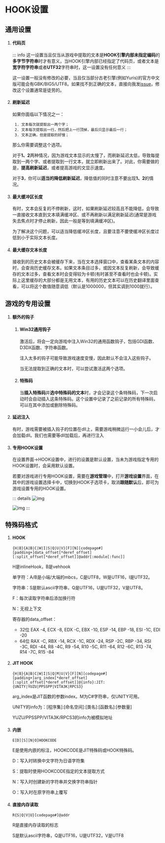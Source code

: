 # HOOK设置

## 通用设置

1. #### 代码页

    ::: info
    这一设置当且仅当从游戏中提取的文本是**HOOK引擎内部未指定编码**的**多字节字符串**时才有意义，当HOOK引擎内部已经指定了代码页，或者文本是**宽字符字符串**或者**UTF32**字符串时，这一设置没有任何意义
    :::

    这一设置一般没有修改的必要，当且仅当部分古老引擎(例如Yuris)的官方中文版可能会有GBK/BIG5/UTF8。如果找不到正确的文本，直接向我发[issue](https://lunatranslator.org/Resource/game_support)，修改这个设置通常是徒劳的。

1. #### 刷新延迟

    如果你面临以下情况之一：

        1. 文本每次就提取出一两个字；
        2. 文本每次提取出一行，然后把上一行顶掉，最后只显示最后一行；
        3. 文本正确，但是提取的好慢；

    那么你需要调整这个选项。

    对于**1、2**两种情况，因为游戏文本显示的太慢了，而刷新延迟太低，导致每提取到一两个字、或者提取到一行文本，就立即刷新出来了。对此，你需要做的是，**提高刷新延迟**，或者提高游戏的文显示速度。

    对于**3**，你可以**适当的降低刷新延迟**，降低值的同时注意不要出现**1、2**的情况。

1. #### 最大缓冲区长度

    有时，文本会反复的不停刷新，这时，如果刷新延迟较高且不能降低，会导致一直接收文本直到文本填满缓冲区、或不再刷新以满足刷新延迟(通常是游戏失去焦点时才停止刷新，因此一般是等到填满缓冲区)。

    为了解决这个问题，可以适当降低缓冲区长度，且要注意不要使缓冲区长度过低到小于实际文本长度。

1. #### 最大缓存文本长度

    接收到的历史文本会被缓存下来，当在文本选择窗口中，查看某条文本的内容时，会查询历史缓存文本。如果文本条目过多，或因文本反复刷新，会导致缓存的文本过多，查看文本时会变得较为卡顿(有时甚至不查看时也会卡顿)。实际上这里缓存的大部分都是无用文本，有用的历史文本可以在历史翻译里面查看，可以将这个数值随意调低（默认是1000000，但其实调到1000就行）。

## 游戏的专用设置

1. #### 额外的钩子
    1. #### Win32通用钩子
        激活后，将会一定向游戏中注入Win32的通用函数钩子，包括GDI函数、D3DX函数、字符串函数。

        注入太多的钩子可能导致游戏速度变慢，因此默认不会注入这些钩子。

        当无法提取到正确的文本时，可以尝试激活这两个选项。
    1. #### 特殊码
        当**插入特殊码**并**选中特殊码的文本**时，才会记录这个条特殊码，下一次启动时会自动插入这条特殊码。这个设置中记录了之前记录的所有特殊码，可以在其中添加或删除特殊码。

1. #### 延迟注入
    有时，游戏需要被插入钩子的位置在dll上，需要游戏稍微运行一小会儿后，才会加载dll。我们也需要等dll加载后，再进行注入

1. #### 专用HOOK设置
    在设置界面->HOOK设置中，进行的设置是默认设置，当未为游戏指定专用的HOOK设置时，会采用默认设置。

    若要对游戏进行专用HOOK设置，需要在**游戏管理**中，打开**游戏设置**界面，在其中的游戏设置选择卡中，切换到HOOK子选项卡，取消**跟随默认**后，即可为游戏设置专用的HOOK设置。

    ::: details
    ![img](https://image.lunatranslator.org/zh/gamesettings/1.jpg)

    ![img](https://image.lunatranslator.org/zh/gamesettings/2.png)
    :::

## 特殊码格式

1. #### HOOK

    `{H|B}{A|B|C|W|I|S|Q|U|V}[F][N][codepage#][padding+]data_offset[*deref_offset][:split_offset[*deref_offset]]@addr[:module[:func]]`

    H是inlineHook，B是vehhook

    单字符：A/B是小端/大端的mbcs，C是UTF8，W是UTF16，I是UTF32。

    字符串：S是默认ascii字符串，Q是UTF16，U是UTF32，V是UTF8。

    F：每次读取字符串后添加换行符

    N：无视上下文

    寄存器的data_offset：
      * 32位 EAX -4, ECX -8, EDX -C, EBX -10, ESP -14, EBP -18, ESI -1C, EDI -20
      * 64位 RAX -C, RBX -14, RCX -1C, RDX -24, RSP -2C, RBP -34, RSI -3C, RDI -44, R8 -4C, R9 -54, R10 -5C, R11 -64, R12 -6C, R13 -74, R14 -7C, R15 -84

1. #### JIT HOOK

    `{H|B}{A|B|C|W|I|S|Q|M|U|V}[F][N][codepage#][padding+]arg_index[*deref_offset][:split_offset[*deref_offset]]@{info}:JIT:{UNITY|YUZU|PPSSPP|VITA3K|RPCS3}`

    arg_index是JIT函数的参数index。M为C#字符串，仅UNITY可用。

    UNITY的info为：[程序集]:[命名空间]:[类名]:[函数名]:[参数量]

    YUZU/PPSSPP/VITA3K/RPCS3的info为被模拟地址

1. #### 内嵌

    `E[D][S][N|O]HOOKCODE`

    E是使用内嵌的标注，HOOKCODE是JIT特殊码或HOOK特殊码。

    D：写入时转换中文字符为日语字符集

    S：提取时使用HOOKCODE指定的文本提取方式

    N：写入时创建新的字符串并交换字符串指针

    O：写入时在原字符串上覆写

1. #### 直接内存读取

    `R{S|Q|V|U}[codepage#]@addr`

    R是直接内存读取的标志

    S是默认ascii字符串，Q是UTF16，U是UTF32，V是UTF8
